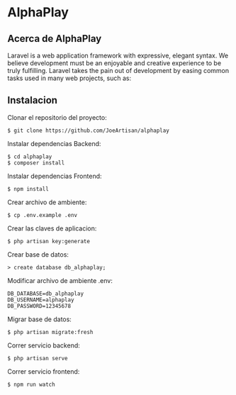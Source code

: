 # AlphaPlay
## Acerca de AlphaPlay

Laravel is a web application framework with expressive, elegant syntax. We believe development must be an enjoyable and creative experience to be truly fulfilling. Laravel takes the pain out of development by easing common tasks used in many web projects, such as:

## Instalacion
Clonar el repositorio del proyecto:
```
$ git clone https://github.com/JoeArtisan/alphaplay

```

Instalar dependencias Backend:
```
$ cd alphaplay
$ composer install
```

Instalar dependencias Frontend:
```
$ npm install
```

Crear archivo de ambiente:
```
$ cp .env.example .env
```

Crear las claves de aplicacion:
```
$ php artisan key:generate
```

Crear base de datos:
```
> create database db_alphaplay;
```

Modificar archivo de ambiente .env:
```
DB_DATABASE=db_alphaplay
DB_USERNAME=alphaplay
DB_PASSWORD=12345678
```

Migrar base de datos:
```
$ php artisan migrate:fresh
```

Correr servicio backend:
```
$ php artisan serve
```

Correr servicio frontend:
```
$ npm run watch
```